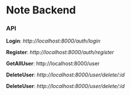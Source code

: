 # Note Backend

### API

**Login**: _http://localhost:8000/auth/login_

**Register**: _http://localhost:8000/auth/register_

**GetAllUser**: http://localhost:8000/user

**DeleteUser**: _http://localhost:8000/user/delete/:id_

**DeleteUser**: _http://localhost:8000/user/delete/:id_



